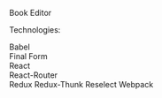 Book Editor

Technologies:

Babel\
Final Form\
React\
React-Router\
Redux
Redux-Thunk
Reselect
Webpack

